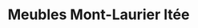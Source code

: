 ---
title: "Meubles Mont-Laurier ltée"
url: /mont-laurier/meubles-mont-laurier-ltee/
shop: furniture
---